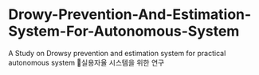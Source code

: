 # Drowy-Prevention-And-Estimation-System-For-Autonomous-System
A Study on Drowsy prevention and estimation system for practical autonomous system
🚗실용자율 시스템을 위한 연구

